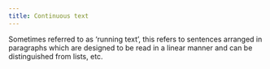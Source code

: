 ```yaml
---
title: Continuous text
---
```

Sometimes referred to as ‘running text’, this refers to sentences arranged in paragraphs which are designed to be read in a linear manner and can be distinguished from lists, etc.